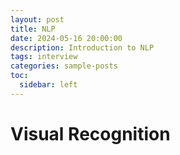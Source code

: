 ```yaml
---
layout: post
title: NLP
date: 2024-05-16 20:00:00
description: Introduction to NLP
tags: interview
categories: sample-posts
toc:
  sidebar: left
---
```


# Visual Recognition
